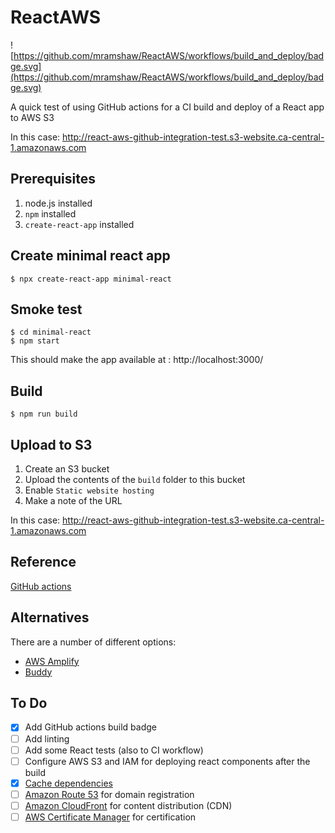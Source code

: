 # ReactAWS

![https://github.com/mramshaw/ReactAWS/workflows/build_and_deploy/badge.svg](https://github.com/mramshaw/ReactAWS/workflows/build_and_deploy/badge.svg)

A quick test of using GitHub actions for a CI build and deploy of a React app to AWS S3

In this case: http://react-aws-github-integration-test.s3-website.ca-central-1.amazonaws.com

## Prerequisites

1. node.js installed
2. `npm` installed
3. `create-react-app` installed

## Create minimal react app

    $ npx create-react-app minimal-react

## Smoke test

    $ cd minimal-react
    $ npm start

This should make the app available at : http://localhost:3000/

## Build

    $ npm run build

## Upload to S3

1. Create an S3 bucket
2. Upload the contents of the `build` folder to this bucket
3. Enable `Static website hosting`
4. Make a note of the URL

In this case: http://react-aws-github-integration-test.s3-website.ca-central-1.amazonaws.com

## Reference

[GitHub actions](http://help.github.com/en/actions/automating-your-workflow-with-github-actions/workflow-syntax-for-github-actions)

## Alternatives

There are a number of different options:

* [AWS Amplify](http://aws.amazon.com/amplify/)
* [Buddy](http://buddy.works/)

## To Do

- [x] Add GitHub actions build badge
- [ ] Add linting
- [ ] Add some React tests (also to CI workflow)
- [ ] Configure AWS S3 and IAM for deploying react components after the build
- [x] [Cache dependencies](http://help.github.com/en/actions/automating-your-workflow-with-github-actions/caching-dependencies-to-speed-up-workflows)
- [ ] [Amazon Route 53](http://aws.amazon.com/route53/) for domain registration
- [ ] [Amazon CloudFront](http://aws.amazon.com/cloudfront/) for content distribution (CDN)
- [ ] [AWS Certificate Manager](http://aws.amazon.com/certificate-manager/) for certification
